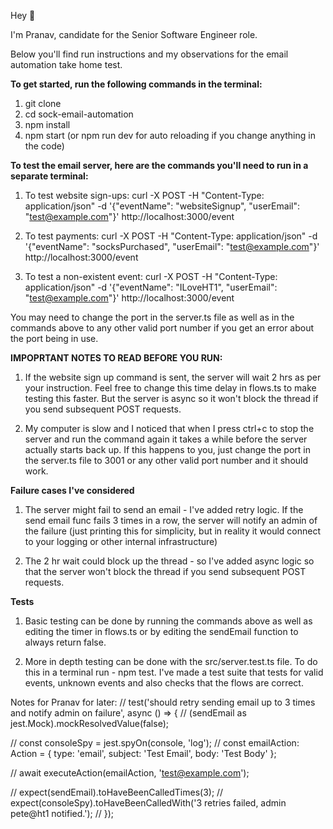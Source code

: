 Hey 👋

I'm Pranav, candidate for the Senior Software Engineer role.

Below you'll find run instructions and my observations for the email automation take home test.


**To get started, run the following commands in the terminal:**

1. git clone <repository-url>
2. cd sock-email-automation
3. npm install
4. npm start (or npm run dev for auto reloading if you change anything in the code)


**To test the email server, here are the commands you'll need to run in a separate terminal:**

1. To test website sign-ups: curl -X POST -H "Content-Type: application/json" -d '{"eventName": "websiteSignup", "userEmail": "test@example.com"}' http://localhost:3000/event

2. To test payments: curl -X POST -H "Content-Type: application/json" -d '{"eventName": "socksPurchased", "userEmail": "test@example.com"}' http://localhost:3000/event

3. To test a non-existent event: curl -X POST -H "Content-Type: application/json" -d '{"eventName": "ILoveHT1", "userEmail": "test@example.com"}' http://localhost:3000/event

You may need to change the port in the server.ts file as well as in the commands above to any other valid port number if you get an error about the port being in use.


**IMPOPRTANT NOTES TO READ BEFORE YOU RUN:**

1. If the website sign up command is sent, the server will wait 2 hrs as per your instruction. Feel free to change this time delay in flows.ts to make testing this faster. But the server is async so it won't block the thread if you send subsequent POST requests.

2. My computer is slow and I noticed that when I press ctrl+c to stop the server and run the command again it takes a while before the server actually starts back up. If this happens to you, just change the port in the server.ts file to 3001 or any other valid port number and it should work.


**Failure cases I've considered**

1. The server might fail to send an email - I've added retry logic. If the send email func fails 3 times in a row, the server will notify an admin of the failure (just printing this for simplicity, but in reality it would connect to your logging or other internal infrastructure)

2. The 2 hr wait could block up the thread - so I've added async logic so that the server won't block the thread if you send subsequent POST requests.


**Tests**

1. Basic testing can be done by running the commands above as well as editing the timer in flows.ts or by editing the sendEmail function to always return false.

2. More in depth testing can be done with the src/server.test.ts file. To do this in a terminal run -  npm test. I've made a test suite that tests for valid events, unknown events and also checks that the flows are correct.






Notes for Pranav for later:
//   test('should retry sending email up to 3 times and notify admin on failure', async () => {
//     (sendEmail as jest.Mock).mockResolvedValue(false);

//     const consoleSpy = jest.spyOn(console, 'log');
//     const emailAction: Action = { type: 'email', subject: 'Test Email', body: 'Test Body' };

//     await executeAction(emailAction, 'test@example.com');

//     expect(sendEmail).toHaveBeenCalledTimes(3);
//     expect(consoleSpy).toHaveBeenCalledWith('3 retries failed, admin pete@ht1 notified.');
//   });